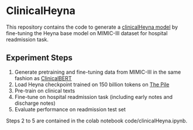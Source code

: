 # ClinicalHeyna

This repository contains the code to generate a [clinicalHeyna model](tmp_link) by fine-tuning the Heyna base model on MIMIC-III dataset for hospital readmission task.

## Experiment Steps
1. Generate pretraining and fine-tuning data from  MIMIC-III in the same fashion as [ClinicalBERT](https://arxiv.org/abs/1904.05342)
2. Load Heyna checkpoint trained on 150 billion tokens on [The Pile](https://pile.eleuther.ai/)
3. Pre-train on clinical texts
4. Fine-tune on hospital readmission task (including early notes and discharge notes)
5. Evaluate performance on readmission test set

Steps 2 to 5 are contained in the colab notebook code/clinicalHeyna.ipynb.
